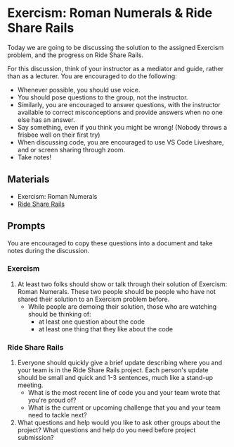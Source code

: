 # Exercism: Roman Numerals & Ride Share Rails

Today we are going to be discussing the solution to the assigned Exercism problem, and the progress on Ride Share Rails. 

For this discussion, think of your instructor as a mediator and guide, rather than as a lecturer. You are encouraged to do the following:

* Whenever possible, you should use voice.
* You should pose questions to the group, not the instructor.
* Similarly, you are encouraged to answer questions, with the instructor available to correct misconceptions and provide answers when no one else has an answer.
* Say something, even if you think you might be wrong! (Nobody throws a frisbee well on their first try)
* When discussing code, you are encouraged to use VS Code Liveshare, and or screen sharing through zoom.
* Take notes!

## Materials
* Exercism: Roman Numerals
* [Ride Share Rails](https://github.com/Ada-C13/ride-share-rails)

## Prompts
You are encouraged to copy these questions into a document and take notes during the discussion.

### Exercism

1. At least two folks should show or talk through their solution of Exercism: Roman Numerals. These two people should be people who have not shared their solution to an Exercism problem before.
    - While people are demoing their solution, those who are watching should be thinking of:
        - at least one question about the code
        - at least one thing that they like about the code

### Ride Share Rails

1. Everyone should quickly give a brief update describing where you and your team is in the Ride Share Rails project. Each person's update should be small and quick and 1-3 sentences, much like a stand-up meeting.
    - What is the most recent line of code you and your team wrote that you're proud of?
    - What is the current or upcoming challenge that you and your team need to tackle next?
1. What questions and help would you like to ask other groups about the project? What questions and help do you need before project submission?